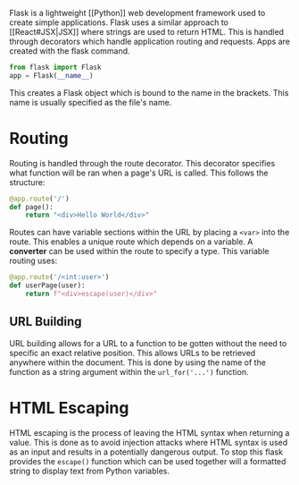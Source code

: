 Flask is a lightweight [[Python]] web development framework used to create simple applications. Flask uses a similar approach to [[React#JSX|JSX]] where strings are used to return HTML. This is handled through decorators which handle application routing and requests. Apps are created with the flask command.
```python
from flask import Flask
app = Flask(__name__)
```
This creates a Flask object which is bound to the name in the brackets. This name is usually specified as the file's name.

# Routing
Routing is handled through the route decorator. This decorator specifies what function will be ran when a page's URL is called. This follows the structure:
```python
@app.route('/')
def page():
	return "<div>Hello World</div>"
```
Routes can have variable sections within the URL by placing a `<var>` into the route. This enables a unique route which depends on a variable. A **converter** can be used within the route to specify a type. This variable routing uses:
```python
@app.route('/<int:user>')
def userPage(user):
	return f"<div>escape(user)</div>"
```

## URL Building
URL building allows for a URL to a function to be gotten without the need to specific an exact relative position. This allows URLs to be retrieved anywhere within the document. This is done by using the name of the function as a string argument within the `url_for('...')` function.

# HTML Escaping
HTML escaping is the process of leaving the HTML syntax when returning a value. This is done as to avoid injection attacks where HTML syntax is used as an input and results in a potentially dangerous output. To stop this flask provides the `escape()` function which can be used together will a formatted string to display text from Python variables.
